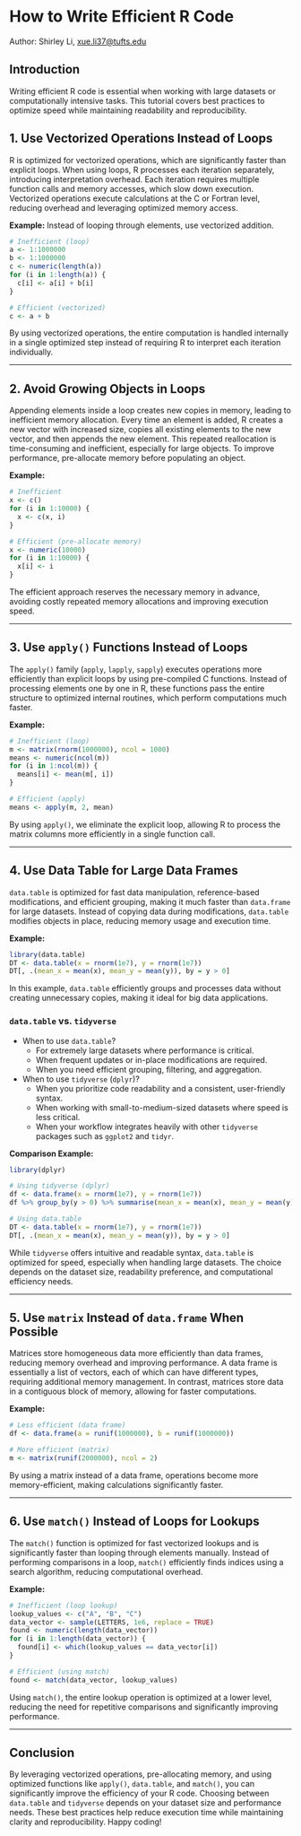 # How to Write Efficient R Code

Author: Shirley Li, xue.li37@tufts.edu

## Introduction

Writing efficient R code is essential when working with large datasets or computationally intensive tasks. This tutorial covers best practices to optimize speed while maintaining readability and reproducibility.

## 1. Use Vectorized Operations Instead of Loops

R is optimized for vectorized operations, which are significantly faster than explicit loops. When using loops, R processes each iteration separately, introducing interpretation overhead. Each iteration requires multiple function calls and memory accesses, which slow down execution. Vectorized operations execute calculations at the C or Fortran level, reducing overhead and leveraging optimized memory access.

**Example:** Instead of looping through elements, use vectorized addition.

```r
# Inefficient (loop)
a <- 1:1000000
b <- 1:1000000
c <- numeric(length(a))
for (i in 1:length(a)) {
  c[i] <- a[i] + b[i]
}

# Efficient (vectorized)
c <- a + b
```

By using vectorized operations, the entire computation is handled internally in a single optimized step instead of requiring R to interpret each iteration individually.

------

## 2. Avoid Growing Objects in Loops

Appending elements inside a loop creates new copies in memory, leading to inefficient memory allocation. Every time an element is added, R creates a new vector with increased size, copies all existing elements to the new vector, and then appends the new element. This repeated reallocation is time-consuming and inefficient, especially for large objects. To improve performance, pre-allocate memory before populating an object.

**Example:**

```r
# Inefficient
x <- c()
for (i in 1:10000) {
  x <- c(x, i) 
}

# Efficient (pre-allocate memory)
x <- numeric(10000)
for (i in 1:10000) {
  x[i] <- i
}
```

The efficient approach reserves the necessary memory in advance, avoiding costly repeated memory allocations and improving execution speed.

------

## 3. Use `apply()` Functions Instead of Loops

The `apply()` family (`apply`, `lapply`, `sapply`) executes operations more efficiently than explicit loops by using pre-compiled C functions. Instead of processing elements one by one in R, these functions pass the entire structure to optimized internal routines, which perform computations much faster.

**Example:**

```r
# Inefficient (loop)
m <- matrix(rnorm(1000000), ncol = 1000)
means <- numeric(ncol(m))
for (i in 1:ncol(m)) {
  means[i] <- mean(m[, i])
}

# Efficient (apply)
means <- apply(m, 2, mean)
```

By using `apply()`, we eliminate the explicit loop, allowing R to process the matrix columns more efficiently in a single function call.

------

## 4. Use Data Table for Large Data Frames

`data.table` is optimized for fast data manipulation, reference-based modifications, and efficient grouping, making it much faster than `data.frame` for large datasets. Instead of copying data during modifications, `data.table` modifies objects in place, reducing memory usage and execution time.

**Example:**

```r
library(data.table)
DT <- data.table(x = rnorm(1e7), y = rnorm(1e7))
DT[, .(mean_x = mean(x), mean_y = mean(y)), by = y > 0]
```

In this example, `data.table` efficiently groups and processes data without creating unnecessary copies, making it ideal for big data applications.

### `data.table` vs. `tidyverse`

- When to use `data.table`?
  - For extremely large datasets where performance is critical.
  - When frequent updates or in-place modifications are required.
  - When you need efficient grouping, filtering, and aggregation.
- When to use `tidyverse` (`dplyr`)?
  - When you prioritize code readability and a consistent, user-friendly syntax.
  - When working with small-to-medium-sized datasets where speed is less critical.
  - When your workflow integrates heavily with other `tidyverse` packages such as `ggplot2` and `tidyr`.

**Comparison Example:**

```r
library(dplyr)

# Using tidyverse (dplyr)
df <- data.frame(x = rnorm(1e7), y = rnorm(1e7))
df %>% group_by(y > 0) %>% summarise(mean_x = mean(x), mean_y = mean(y))

# Using data.table
DT <- data.table(x = rnorm(1e7), y = rnorm(1e7))
DT[, .(mean_x = mean(x), mean_y = mean(y)), by = y > 0]
```

While `tidyverse` offers intuitive and readable syntax, `data.table` is optimized for speed, especially when handling large datasets. The choice depends on the dataset size, readability preference, and computational efficiency needs.

------

## 5. Use `matrix` Instead of `data.frame` When Possible

Matrices store homogeneous data more efficiently than data frames, reducing memory overhead and improving performance. A data frame is essentially a list of vectors, each of which can have different types, requiring additional memory management. In contrast, matrices store data in a contiguous block of memory, allowing for faster computations.

**Example:**

```r
# Less efficient (data frame)
df <- data.frame(a = runif(1000000), b = runif(1000000))

# More efficient (matrix)
m <- matrix(runif(2000000), ncol = 2)
```

By using a matrix instead of a data frame, operations become more memory-efficient, making calculations significantly faster.

------

## 6. Use `match()` Instead of Loops for Lookups

The `match()` function is optimized for fast vectorized lookups and is significantly faster than looping through elements manually. Instead of performing comparisons in a loop, `match()` efficiently finds indices using a search algorithm, reducing computational overhead.

**Example:**

```r
# Inefficient (loop lookup)
lookup_values <- c("A", "B", "C")
data_vector <- sample(LETTERS, 1e6, replace = TRUE)
found <- numeric(length(data_vector))
for (i in 1:length(data_vector)) {
  found[i] <- which(lookup_values == data_vector[i])
}

# Efficient (using match)
found <- match(data_vector, lookup_values)
```

Using `match()`, the entire lookup operation is optimized at a lower level, reducing the need for repetitive comparisons and significantly improving performance.

------

## Conclusion

By leveraging vectorized operations, pre-allocating memory, and using optimized functions like `apply()`, `data.table`, and `match()`, you can significantly improve the efficiency of your R code. Choosing between `data.table` and `tidyverse` depends on your dataset size and performance needs. These best practices help reduce execution time while maintaining clarity and reproducibility. Happy coding!